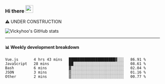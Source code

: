 ### Hi there <a href="https://www.gautamkrishnar.com/"><img src="https://media.giphy.com/media/hvRJCLFzcasrR4ia7z/giphy.gif" width="25px"></a>
⚠️ UNDER CONSTRUCTION

![Vickyhoo's GitHub stats](https://github-readme-stats.vercel.app/api?username=vickyhoo&theme=react&show_icons=true)

---

#### :bar_chart: Weekly development breakdown

<!--START_SECTION:waka-->
```text
Vue.js       4 hrs 43 mins   █████████████████████▓░░░   86.91 % 
JavaScript   28 mins         ██░░░░░░░░░░░░░░░░░░░░░░░   08.61 % 
Bash         6 mins          ▓░░░░░░░░░░░░░░░░░░░░░░░░   02.04 % 
JSON         3 mins          ▒░░░░░░░░░░░░░░░░░░░░░░░░   01.16 % 
Other        2 mins          ▒░░░░░░░░░░░░░░░░░░░░░░░░   00.77 % 
```
<!--END_SECTION:waka-->


<!--
**vickyhoo/vickyhoo** is a ✨ _special_ ✨ repository because its `README.md` (this file) appears on your GitHub profile.

Here are some ideas to get you started:

- 🔭 I’m currently working on ...
- 🌱 I’m currently learning ...
- 👯 I’m looking to collaborate on ...
- 🤔 I’m looking for help with ...
- 💬 Ask me about ...
- 📫 How to reach me: ...
- 😄 Pronouns: ...
- ⚡ Fun fact: ...
-->

